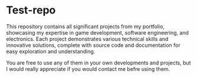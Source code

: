 # Test-repo
This repository contains all significant projects from my portfolio, showcasing my expertise in game development, software engineering, and electronics. 
Each project demonstrates various technical skills and innovative solutions, complete with source code and documentation for easy exploration and understanding.

You are free to use any of them in your own developments and projects, but I would really appreciate if you would contact me befre using them.
